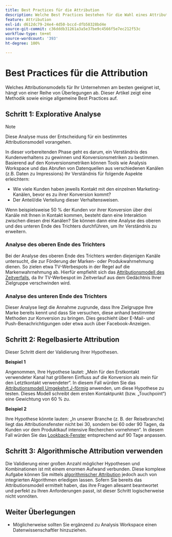 ```yaml
---
title: Best Practices für die Attribution
description: Welche Best Practices bestehen für die Wahl eines Attributionsmodells?
feature: Attribution
exl-id: d612dc79-24e4-4d50-bccd-dfb58328bd4e
source-git-commit: c36dddb31261a3a5e37be9c4566f5e7ec212f53c
workflow-type: tm+mt
source-wordcount: '393'
ht-degree: 100%

---
```


# Best Practices für die Attribution

Welches Attributionsmodells für Ihr Unternehmen am besten geeignet ist, hängt von einer Reihe von Überlegungen ab. Dieser Artikel zeigt eine Methodik sowie einige allgemeine Best Practices auf.

## Schritt 1: Explorative Analyse

>[!NOTE]
>Diese Analyse muss der Entscheidung für ein bestimmtes Attributionsmodell vorangehen.

In dieser vorbereitenden Phase geht es darum, ein Verständnis des Kundenverhaltens zu gewinnen und Konversionsmetriken zu bestimmen. Basierend auf den Konversionsmetriken können Tools wie Analysis Workspace und das Abrufen von Datenquellen aus verschiedenen Kanälen (z.B. Daten zu Impressions) Ihr Verständnis für folgende Aspekte erleichtern:

* Wie viele Kunden haben jeweils Kontakt mit den einzelnen Marketing-Kanälen, bevor es zu ihrer Konversion kommt?
* Der Anteil/die Verteilung dieser Verhaltensweisen.

Wenn beispielsweise 50 % der Kunden vor ihrer Konversion über drei Kanäle mit Ihnen in Kontakt kommen, besteht dann eine Interaktion zwischen diesen drei Kanälen?
Sie können dann eine Analyse des oberen und des unteren Ende des Trichters durchführen, um Ihr Verständnis zu erweitern.

### Analyse des oberen Ende des Trichters

Bei der Analyse des oberen Ende des Trichters werden diejenigen Kanäle untersucht, die zur Förderung der Marken- oder Produkwahrnehmung dienen. So zielen etwa TV-Werbespots in der Regel auf die Markenwahrnehmung ab. Hierfür empfiehlt sich das [Attributionsmodell des Zeitverfalls](/help/analysis-workspace/attribution/models.md), da Ihr TV-Werbespot im Zeitverlauf aus dem Gedächtnis Ihrer Zielgruppe verschwinden wird.

### Analyse des unteren Ende des Trichters

Dieser Analyse liegt die Annahme zugrunde, dass Ihre Zielgruppe Ihre Marke bereits kennt und dass Sie versuchen, diese anhand bestimmter Methoden zur Konversion zu bringen. Dies geschieht über E-Mail- und Push-Benachrichtigungen oder etwa auch über Facebook-Anzeigen.

## Schritt 2: Regelbasierte Attribution

Dieser Schritt dient der Validierung Ihrer Hypothesen.

**Beispiel 1**

Angenommen, Ihre Hypothese lautet: „Mein für den Erstkontakt verwendeter Kanal hat größeren Einfluss auf die Konversion als mein für den Letztkontakt verwendeter“. In diesem Fall würden Sie das [Attributionsmodell Umgekehrt J-förmig](/help/analysis-workspace/attribution/models.md) anwenden, um diese Hypothese zu testen. Dieses Modell schreibt dem ersten Kontaktpunkt (bzw. „Touchpoint“) eine Gewichtung von 60 % zu.

**Beispiel 2**

Ihre Hypothese könnte lauten: „In unserer Branche (z. B. der Reisebranche) liegt das Attributionsfenster nicht bei 30, sondern bei 60 oder 90 Tagen, da Kunden vor dem Produktkauf intensive Recherchen vornehmen“. In diesem Fall würden Sie das [Lookback-Fenster](https://experienceleague.adobe.com/docs/analytics-platform/using/cja-workspace/attribution/models.html?lang=de#lookback-windows) entsprechend auf 90 Tage anpassen.

## Schritt 3: Algorithmische Attribution verwenden

Die Validierung einer großen Anzahl möglicher Hypothesen und Kombinationen ist mit einem enormen Aufwand verbunden. Diese komplexe Aufgabe können Sie mittels [algorithmischer Attribution](/help/analysis-workspace/attribution/algorithmic.md) jedoch auch von integrierten Algorithmen erledigen lassen. Sofern Sie bereits das Attributionsmodell ermittelt haben, das ihre Fragen allesamt beantwortet und perfekt zu Ihren Anforderungen passt, ist dieser Schritt logischerweise nicht vonnöten.

## Weiter Überlegungen

* Möglicherweise sollten Sie ergänzend zu Analysis Workspace einen Datenwissenschaftler hinzuziehen.
